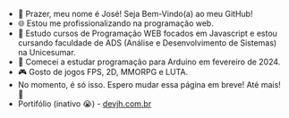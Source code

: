 - 👋 Prazer, meu nome é José! Seja Bem-Vindo(a) ao meu GitHub!
- 🌐 Estou me profissionalizando na programação web.
- 🌱 Estudo cursos de Programação WEB focados em Javascript e estou cursando faculdade de ADS (Análise e Desenvolvimento de Sistemas) na Unicesumar.
- 🤖 Comecei a estudar programação para Arduino em fevereiro de 2024.
- 🎮 Gosto de jogos FPS, 2D, MMORPG e LUTA.
- No momento, é só isso. Espero mudar essa página em breve! Até mais! 👋
- Portifólio (inativo 😭) - <a href="https://devjh.com.br" target="_blank">devjh.com.br</a>

<!---
DEV-HenriQ/DEV-HenriQ is a ✨ special ✨ repository because its `README.md` (this file) appears on your GitHub profile.
You can click the Preview link to take a look at your changes.
--->
